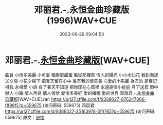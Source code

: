 ﻿---
title: 邓丽君.-.永恒金曲珍藏版(1996)WAV+CUE
date: 2023-06-29 09:04:53
categories: WAV车载音乐、镜像
tags: 华语中文
---
# 邓丽君.-.[永恒金曲珍藏版](1996)[WAV+CUE]

曲目
小雨多美麗
小可愛
相聚更甜蜜
風從那裡來
情人的陽光
小小水仙花
我到海邊送夕陽
小花夕陽下
把春天留在心中
誰有我的情意長
心愛的小馬車
為君愁
是否記得我
永相愛
小詩
有了春天不知道
把你印在心窩裡
永遠是個小娃娃
月下送君
雨中戀人
小路
情人再見
情人恰恰
愛情多美好
愛的播種
愛的世界
邓丽君.-.[永恒金曲珍藏版](1996)[WAV+CUE].rar: https://url27.ctfile.com/f/9388027-876247806-f898f5?p=559675
(访问密码: 559675)
邓丽君: https://url27.ctfile.com/d/9388027-25163978-5f4765?p=559675
(访问密码: 559675)
原文：[链接](https://blog.sina.com.cn/s/blog_1647c7e76010312hb.html)